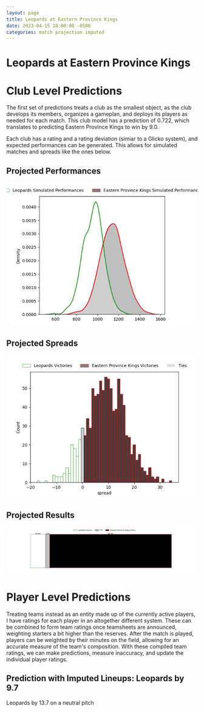 ```yaml
---  
layout: page  
title: Leopards at Eastern Province Kings  
date: 2023-04-15 18:00:00 -0500  
categories: match projection imputed  
---
```

# Leopards at Eastern Province Kings

# Club Level Predictions


The first set of predictions treats a club as the smallest object, as the club develops its members, organizes a gameplan, and deploys its players as needed for each match. This club model has a prediction of 0.722, which translates to predicting Eastern Province Kings to win by 9.0.

Each club has a rating and a rating deviation (simiar to a Glicko system), and expected performances can be generated. This allows for simulated matches and spreads like the ones below.
## Projected Performances


![Projected Performances](plots/performances_2023-04-15-EasternProvinceKings-Leopards.png)
## Projected Spreads


![Projected Spreads](plots/spreads_2023-04-15-EasternProvinceKings-Leopards.png)
## Projected Results


![Projected Results](plots/resultbar_2023-04-15-EasternProvinceKings-Leopards.png)
# Player Level Predictions


Treating teams instead as an entity made up of the currently active players, I have ratings for each player in an altogether different system. These can be combined to form team ratings once teamsheets are announced, weighting starters a bit higher than the reserves. After the match is played, players can be weighted by their minutes on the field, allowing for an accurate measure of the team's composition. With these compiled team ratings, we can make predictions, measure inaccuracy, and update the individual player ratings.
## Prediction with Imputed Lineups: Leopards by 9.7


Leopards by 13.7 on a neutral pitch


